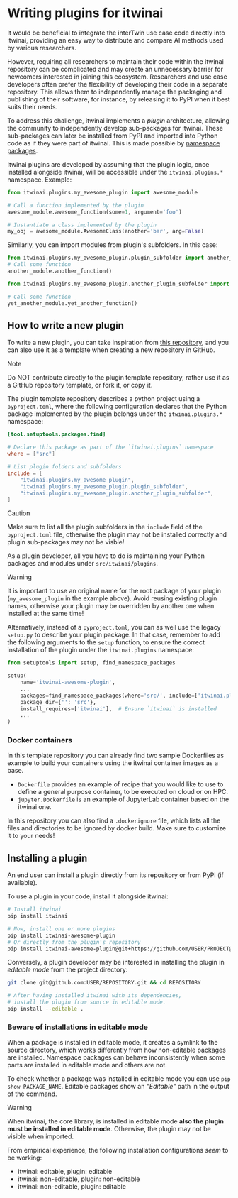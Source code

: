 # Writing plugins for itwinai

It would be beneficial to integrate the interTwin use case code
directly into itwinai, providing an easy way to distribute and
compare AI methods used by various researchers.

However, requiring all researchers to maintain their code within
the itwinai repository can be complicated and may create an
unnecessary barrier for newcomers interested in joining this
ecosystem. Researchers and use case developers often prefer
the flexibility of developing their code in a separate repository.
This allows them to independently manage the packaging and
publishing of their software, for instance, by releasing it
to PyPI when it best suits their needs.

To address this challenge, itwinai implements a *plugin*
architecture, allowing the community to independently develop
sub-packages for itwinai. These sub-packages can later be installed
from PyPI and imported into Python code as if they were part of
itwinai. This is made possible by
[namespace packages](https://packaging.python.org/en/latest/guides/packaging-namespace-packages/).

Itwinai plugins are developed by assuming that the plugin logic,
once installed alongside itwinai, will be accessible under
the `itwinai.plugins.*` namespace. Example:

```python
from itwinai.plugins.my_awesome_plugin import awesome_module

# Call a function implemented by the plugin
awesome_module.awesome_function(some=1, argument='foo')

# Instantiate a class implemented by the plugin
my_obj = awesome_module.AwesomeClass(another='bar', arg=False)
```

Similarly, you can import modules from plugin's subfolders. In this case:

```python
from itwinai.plugins.my_awesome_plugin.plugin_subfolder import another_module
# Call some function
another_module.another_function()

from itwinai.plugins.my_awesome_plugin.another_plugin_subfolder import yet_another_module

# Call some function
yet_another_module.yet_another_function()
```

## How to write a new plugin

To write a new plugin, you can take inspiration from
[this repository](https://github.com/interTwin-eu/itwinai-plugin-template),
and you can also use it as a template
when creating a new repository in GitHub.

> [!NOTE]
> Do NOT contribute directly to the plugin template repository,
> rather use it as a GitHub repository template, or fork it,
> or copy it.

The plugin template repository describes a python project using
a `pyproject.toml`, where the following configuration declares
that the Python package implemented by the plugin belongs under
the `itwinai.plugins.*` namespace:

```toml
[tool.setuptools.packages.find]

# Declare this package as part of the `itwinai.plugins` namespace
where = ["src"]

# List plugin folders and subfolders
include = [
    "itwinai.plugins.my_awesome_plugin",
    "itwinai.plugins.my_awesome_plugin.plugin_subfolder",
    "itwinai.plugins.my_awesome_plugin.another_plugin_subfolder",
]
```

> [!CAUTION]
> Make sure to list all the plugin subfolders in the `include` field
> of the `pyproject.toml` file,
> otherwise the plugin may not be installed correctly and plugin
> sub-packages may not be visble!

As a plugin developer, all you have to do is maintaining your Python
packages and modules under `src/itwinai/plugins`.

> [!WARNING]
> It is important to use an original name for the root package of your
> plugin (`my_awesome_plugin` in the example above). Avoid reusing existing
> plugin names, otherwise your plugin may be overridden by another one
> when installed at the same time!

Alternatively, instead of a `pyproject.toml`, you can as well use the
legacy `setup.py` to describe your plugin package. In that case, remember
to add the following arguments to the `setup` function, to ensure the correct
installation of the plugin under the `itwinai.plugins` namespace:

```python
from setuptools import setup, find_namespace_packages

setup(
    name='itwinai-awesome-plugin',
    ...
    packages=find_namespace_packages(where='src/', include=['itwinai.plugins.my_awesome_plugin']),
    package_dir={'': 'src'},
    install_requires=['itwinai'],  # Ensure `itwinai` is installed
    ...
)
```

### Docker containers

In this template repository you can already find two sample Dockerfiles as
example to build your containers using the itwinai container images as a base.

- `Dockerfile` provides an example of recipe that you would like to use to define
a general purpose container, to be executed on cloud or on HPC.
- `jupyter.Dockerfile` is an example of JupyterLab container based on the itwinai
one.

In this repository you can also find a `.dockerignore` file, which lists all the
files and directories to be ignored by docker build. Make sure to customize it
to your needs!

## Installing a plugin

An end user can install a plugin directly from its repository or from
PyPI (if available).

To use a plugin in your code, install it alongside itwinai:

```bash
# Install itwinai
pip install itwinai

# Now, install one or more plugins
pip install itwinai-awesome-plugin
# Or directly from the plugin's repository
pip install itwinai-awesome-plugin@git+https://github.com/USER/PROJECT@BRANCH
```

Conversely, a plugin developer may be interested in installing the plugin in
*editable mode* from the project directory:

```bash
git clone git@github.com:USER/REPOSITORY.git && cd REPOSITORY

# After having installed itwinai with its dependencies,
# install the plugin from source in editable mode.
pip install --editable . 
```

### Beware of installations in editable mode

When a package is installed in editable mode, it creates a symlink to the
source directory, which works differently from how non-editable packages are
installed. Namespace packages can behave inconsistently when some parts are
installed in editable mode and others are not.

To check whether a package was installed in editable mode you can use
`pip show PACKAGE_NAME`. Editable packages show an *"Editable"* path
in the output of the command.

> [!WARNING]
> When itwinai, the core library, is installed in editable mode **also**
> **the plugin must be installed in editable mode**. Otherwise, the plugin
> may not be visible when imported.

From empirical experience, the following installation configurations
*seem* to be working:

- itwinai: editable, plugin: editable
- itwinai: non-editable, plugin: non-editable
- itwinai: non-editable, plugin: editable
